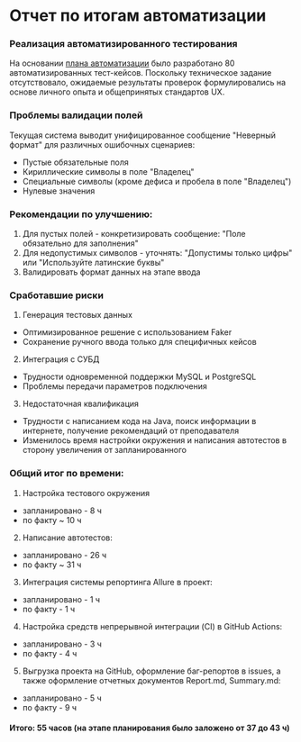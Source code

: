 # Отчет по итогам автоматизации

### Реализация автоматизированного тестирования

На основании [плана автоматизации](https://github.com/vasiliy-dad/diplom-qa/blob/main/Plan.md) было разработано 80 автоматизированных тест-кейсов. Поскольку техническое задание отсутствовало, ожидаемые результаты проверок формулировались на основе личного опыта и общепринятых стандартов UX.

### Проблемы валидации полей

Текущая система выводит унифицированное сообщение "Неверный формат" для различных ошибочных сценариев:
*	Пустые обязательные поля
*	Кириллические символы в поле "Владелец"
*	Специальные символы (кроме дефиса и пробела в поле "Владелец")
*	Нулевые значения

### Рекомендации по улучшению:
1.	Для пустых полей - конкретизировать сообщение: "Поле обязательно для заполнения"
2.	Для недопустимых символов - уточнять: "Допустимы только цифры" или "Используйте латинские буквы"
3.	Валидировать формат данных на этапе ввода

### Сработавшие риски

1.	Генерация тестовых данных
*	Оптимизированное решение с использованием Faker
*	Сохранение ручного ввода только для специфичных кейсов
2.	Интеграция с СУБД
*	Трудности одновременной поддержки MySQL и PostgreSQL
*	Проблемы передачи параметров подключения
3. Недостаточная квалификация
* Трудности с написанием кода на Java, поиск информации в интернете, получение рекомендаций от преподавателя
* Изменилось время настройки окружения и написания автотестов в сторону увеличения от запланированного 

### Общий итог по времени:

1. Настройка тестового окружения
- запланировано - 8 ч
- по факту ~ 10 ч
2. Написание автотестов:  
- запланировано - 26 ч
- по факту ~ 31 ч  
3. Интеграция системы репортинга Allure в проект: 
- запланировано - 1 ч
- по факту - 1 ч
4. Настройка средств непрерывной интеграции (CI) в GitHub Actions:
- запланировано - 3 ч
- по факту - 4 ч
5. Выгрузка проекта на GitHub, оформление баг-репортов в issues, а также оформление отчетных документов Report.md, Summary.md:
- запланировано - 5 ч
- по факту - 9 ч

#### Итого: 55 часов (на этапе планирования было заложено от 37 до 43 ч)
